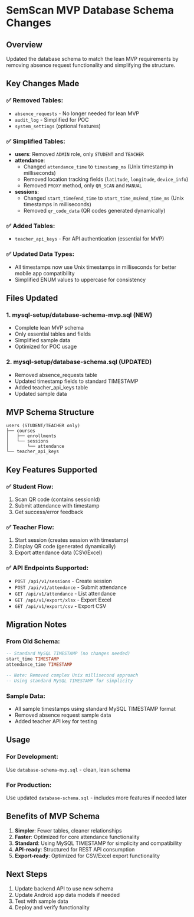 # SemScan MVP Database Schema Changes

## Overview
Updated the database schema to match the lean MVP requirements by removing absence request functionality and simplifying the structure.

## Key Changes Made

### ✅ **Removed Tables:**
- `absence_requests` - No longer needed for lean MVP
- `audit_log` - Simplified for POC
- `system_settings` (optional features)

### ✅ **Simplified Tables:**
- **users**: Removed `ADMIN` role, only `STUDENT` and `TEACHER`
- **attendance**: 
  - Changed `attendance_time` to `timestamp_ms` (Unix timestamp in milliseconds)
  - Removed location tracking fields (`latitude`, `longitude`, `device_info`)
  - Removed `PROXY` method, only `QR_SCAN` and `MANUAL`
- **sessions**:
  - Changed `start_time`/`end_time` to `start_time_ms`/`end_time_ms` (Unix timestamps in milliseconds)
  - Removed `qr_code_data` (QR codes generated dynamically)

### ✅ **Added Tables:**
- `teacher_api_keys` - For API authentication (essential for MVP)

### ✅ **Updated Data Types:**
- All timestamps now use Unix timestamps in milliseconds for better mobile app compatibility
- Simplified ENUM values to uppercase for consistency

## Files Updated

### 1. **mysql-setup/database-schema-mvp.sql** (NEW)
- Complete lean MVP schema
- Only essential tables and fields
- Simplified sample data
- Optimized for POC usage

### 2. **mysql-setup/database-schema.sql** (UPDATED)
- Removed absence_requests table
- Updated timestamp fields to standard TIMESTAMP
- Added teacher_api_keys table
- Updated sample data

## MVP Schema Structure

```
users (STUDENT/TEACHER only)
├── courses
│   ├── enrollments
│   └── sessions
│       └── attendance
└── teacher_api_keys
```

## Key Features Supported

### ✅ **Student Flow:**
1. Scan QR code (contains sessionId)
2. Submit attendance with timestamp
3. Get success/error feedback

### ✅ **Teacher Flow:**
1. Start session (creates session with timestamp)
2. Display QR code (generated dynamically)
3. Export attendance data (CSV/Excel)

### ✅ **API Endpoints Supported:**
- `POST /api/v1/sessions` - Create session
- `POST /api/v1/attendance` - Submit attendance
- `GET /api/v1/attendance` - List attendance
- `GET /api/v1/export/xlsx` - Export Excel
- `GET /api/v1/export/csv` - Export CSV

## Migration Notes

### From Old Schema:
```sql
-- Standard MySQL TIMESTAMP (no changes needed)
start_time TIMESTAMP
attendance_time TIMESTAMP

-- Note: Removed complex Unix millisecond approach
-- Using standard MySQL TIMESTAMP for simplicity
```

### Sample Data:
- All sample timestamps using standard MySQL TIMESTAMP format
- Removed absence request sample data
- Added teacher API key for testing

## Usage

### For Development:
Use `database-schema-mvp.sql` - clean, lean schema

### For Production:
Use updated `database-schema.sql` - includes more features if needed later

## Benefits of MVP Schema

1. **Simpler**: Fewer tables, cleaner relationships
2. **Faster**: Optimized for core attendance functionality
3. **Standard**: Using MySQL TIMESTAMP for simplicity and compatibility
4. **API-ready**: Structured for REST API consumption
5. **Export-ready**: Optimized for CSV/Excel export functionality

## Next Steps

1. Update backend API to use new schema
2. Update Android app data models if needed
3. Test with sample data
4. Deploy and verify functionality
